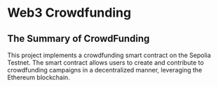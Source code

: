 # Web3 Crowdfunding 

## The Summary of CrowdFunding

This project implements a crowdfunding smart contract on the Sepolia Testnet.
The smart contract allows users to create and contribute to crowdfunding campaigns
in a decentralized manner, leveraging the Ethereum blockchain.

